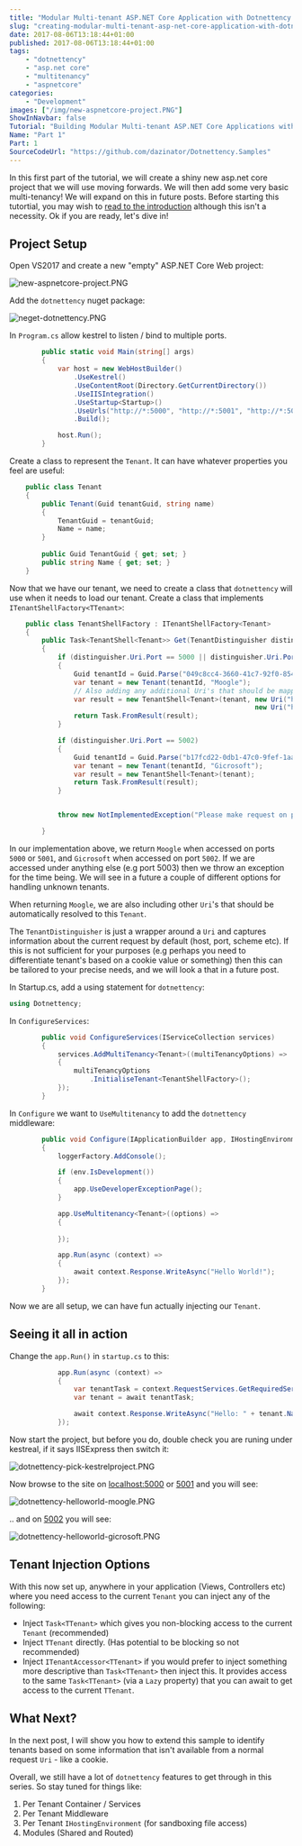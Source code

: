 ```yaml
---
title: "Modular Multi-tenant ASP.NET Core Application with Dotnettency - Part 1"
slug: "creating-modular-multi-tenant-asp-net-core-application-with-dotnettency-part-1"
date: 2017-08-06T13:18:44+01:00
published: 2017-08-06T13:18:44+01:00
tags: 
    - "dotnettency"
    - "asp.net core"
    - "multitenancy" 
    - "aspnetcore"
categories:
    - "Development"
images: ["/img/new-aspnetcore-project.PNG"]
ShowInNavbar: false
Tutorial: "Building Modular Multi-tenant ASP.NET Core Applications with Dotnettency"
Name: "Part 1"
Part: 1
SourceCodeUrl: "https://github.com/dazinator/Dotnettency.Samples"
---
```


In this first part of the tutorial, we will create a shiny new asp.net core project that we will use moving forwards. We will then add some very basic multi-tenancy! We will expand on this in future posts.
Before starting this tutortial, you may wish to [read to the introduction](/tutorial/creating-modular-multi-tenant-asp-net-core-application-with-dotnettency) although this isn't a necessity. Ok if you are ready, let's dive in!
<!--more--> 
## Project Setup

Open VS2017 and create a new "empty" ASP.NET Core Web project:

![new-aspnetcore-project.PNG](/img/new-aspnetcore-project.PNG)

Add the `dotnettency` nuget package:

![neget-dotnettency.PNG](/img/nugetdotnettency.PNG)

In `Program.cs` allow kestrel to listen / bind to multiple ports.

```csharp
        public static void Main(string[] args)
        {
            var host = new WebHostBuilder()
                .UseKestrel()
                .UseContentRoot(Directory.GetCurrentDirectory())
                .UseIISIntegration()
                .UseStartup<Startup>()
                .UseUrls("http://*:5000", "http://*:5001", "http://*:5002", "http://*:5003")
                .Build();

            host.Run();
        }
```

Create a class to represent the `Tenant`. It can have whatever properties you feel are useful:

```csharp
    public class Tenant
    {
        public Tenant(Guid tenantGuid, string name)
        {
            TenantGuid = tenantGuid;   
            Name = name;                 
        }
      
        public Guid TenantGuid { get; set; }
        public string Name { get; set; }
    }
```

Now that we have our tenant, we need to create a class that `dotnettency` will use when it needs to load our tenant. Create a class that implements `ITenantShellFactory<TTenant>`:


```csharp
    public class TenantShellFactory : ITenantShellFactory<Tenant>
    {
        public Task<TenantShell<Tenant>> Get(TenantDistinguisher distinguisher)
        {
            if (distinguisher.Uri.Port == 5000 || distinguisher.Uri.Port == 5001)
            {
                Guid tenantId = Guid.Parse("049c8cc4-3660-41c7-92f0-85430452be22");
                var tenant = new Tenant(tenantId, "Moogle");
                // Also adding any additional Uri's that should be mapped to this same tenant.
                var result = new TenantShell<Tenant>(tenant, new Uri("http://localhost:5000"),
                                                             new Uri("http://localhost:5001"));
                return Task.FromResult(result);
            }

            if (distinguisher.Uri.Port == 5002)
            {
                Guid tenantId = Guid.Parse("b17fcd22-0db1-47c0-9fef-1aa1cb09605e");
                var tenant = new Tenant(tenantId, "Gicrosoft");
                var result = new TenantShell<Tenant>(tenant);
                return Task.FromResult(result);
            }


            throw new NotImplementedException("Please make request on ports 5000 - 5003 to see various behaviour.");

        }
```

In our implementation above, we return `Moogle` when accessed on ports `5000` or `5001`, and `Gicrosoft` when accessed on port `5002`. If we are accessed under anything else (e.g port 5003) then we throw an exception for the time being. We will see in a future a couple of different options for handling unknown tenants.

When returning `Moogle`, we are also including other `Uri`'s that should be automatically resolved to this `Tenant`.

The `TenantDistinguisher` is just a wrapper around a `Uri` and captures information about the current request by default (host, port, scheme etc). If this is not sufficient for your purposes (e.g perhaps you need to differentiate tenant's based on a cookie value or something) then this can be tailored to your precise needs, and we will look a that in a future post.

In Startup.cs, add a using statement for `dotnettency`:

```csharp
using Dotnettency;
```

In `ConfigureServices`:

```csharp
        public void ConfigureServices(IServiceCollection services)
        {
            services.AddMultiTenancy<Tenant>((multiTenancyOptions) =>
            {
                multiTenancyOptions
                    .InitialiseTenant<TenantShellFactory>();
            });
        }
```

In `Configure` we want to `UseMultitenancy` to add the `dotnettency` middleware:

```csharp
        public void Configure(IApplicationBuilder app, IHostingEnvironment env, ILoggerFactory loggerFactory)
        {
            loggerFactory.AddConsole();

            if (env.IsDevelopment())
            {
                app.UseDeveloperExceptionPage();
            }

            app.UseMultitenancy<Tenant>((options) =>
            {
                
            });

            app.Run(async (context) =>
            {
                await context.Response.WriteAsync("Hello World!");
            });
        }
```

Now we are all setup, we can have fun actually injecting our `Tenant`.

## Seeing it all in action

Change the `app.Run()` in `startup.cs` to this:

```csharp
            app.Run(async (context) =>
            {
                var tenantTask = context.RequestServices.GetRequiredService<Task<Tenant>>();
                var tenant = await tenantTask;

                await context.Response.WriteAsync("Hello: " + tenant.Name);
            });
```


Now start the project, but before you do, double check you are runing under kestreal, if it says IISExpress then switch it:

![dotnettency-pick-kestrelproject.PNG](/img/dotnettencypickkestrelproject.PNG)

Now browse to the site on [localhost:5000](http://localhost:5000) or [5001](http://localhost:5001) and you will see:

![dotnettency-helloworld-moogle.PNG](/img/dotnettencyhelloworldmoogle.PNG)

.. and on [5002](http://localhost:5002) you will see:

![dotnettency-helloworld-gicrosoft.PNG](/img/dotnettencyhelloworldgicrosoft.PNG)

## Tenant Injection Options

With this now set up, anywhere in your application (Views, Controllers etc) where you need access to the current `Tenant` you can inject any of the following:

- Inject `Task<TTenant>` which gives you non-blocking access to the current `Tenant` (recommended)
- Inject `TTenant` directly. (Has potential to be blocking so not recommended)
- Inject `ITenantAccessor<TTenant>` if you would prefer to inject something more descriptive than `Task<TTenant>` then inject this. It provides access to the same `Task<TTenant>` (via a `Lazy` property) that you can await to get access to the current `TTenant`. 

## What Next?

In the next post, I will show you how to extend this sample to identify tenants based on some information that isn't available from a normal request `Uri` - like a cookie.

Overall, we still have a lot of `dotnettency` features to get through in this series. So stay tuned for things like:

1. Per Tenant Container / Services
2. Per Tenant Middleware
3. Per Tenant `IHostingEnvironment` (for sandboxing file access)
4. Modules (Shared and Routed)
